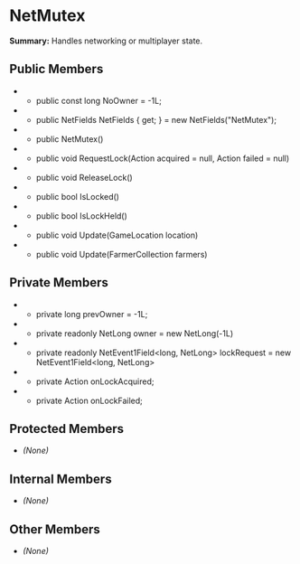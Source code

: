 # NetMutex

**Summary:** Handles networking or multiplayer state.

## Public Members
- - public const long NoOwner = -1L;
- - public NetFields NetFields { get; } = new NetFields("NetMutex");
- - public NetMutex()
- - public void RequestLock(Action acquired = null, Action failed = null)
- - public void ReleaseLock()
- - public bool IsLocked()
- - public bool IsLockHeld()
- - public void Update(GameLocation location)
- - public void Update(FarmerCollection farmers)

## Private Members
- - private long prevOwner = -1L;
- - private readonly NetLong owner = new NetLong(-1L)
- - private readonly NetEvent1Field<long, NetLong> lockRequest = new NetEvent1Field<long, NetLong>
- - private Action onLockAcquired;
- - private Action onLockFailed;

## Protected Members
- *(None)*

## Internal Members
- *(None)*

## Other Members
- *(None)*
